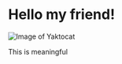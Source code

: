 # Hello my friend!
![Image of Yaktocat](https://octodex.github.com/images/yaktocat.png)

This is meaningful
